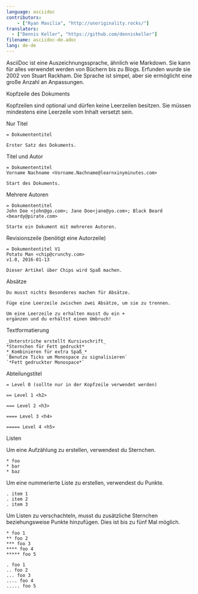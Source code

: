 ```yaml
---
language: asciidoc
contributors:
    - ["Ryan Mavilia", "http://unoriginality.rocks/"]
translators:
  - ["Dennis Keller", "https://github.com/denniskeller"]
filename: asciidoc-de.adoc
lang: de-de
---
```


AsciiDoc ist eine Auszeichnungssprache, ähnlich wie Markdown. Sie kann für alles
verwendet werden von Büchern bis zu Blogs. Erfunden wurde sie 2002 von Stuart
Rackham. Die Sprache ist simpel, aber sie ermöglicht eine große Anzahl an
Anpassungen.

Kopfzeile des Dokuments

Kopfzeilen sind optional und dürfen keine Leerzeilen besitzen. Sie müssen
mindestens eine Leerzeile vom Inhalt versetzt sein.

Nur Titel

```
= Dokumententitel

Erster Satz des Dokuments.
```

Titel und Autor

```
= Dokumententitel
Vorname Nachname <Vorname.Nachname@learnxinyminutes.com>

Start des Dokuments.
```

Mehrere Autoren

```
= Dokumententitel
John Doe <john@go.com>; Jane Doe<jane@yo.com>; Black Beard <beardy@pirate.com>

Starte ein Dokument mit mehreren Autoren.
```

Revisionszeile (benötigt eine Autorzeile)

```
= Dokumententitel V1
Potato Man <chip@crunchy.com>
v1.0, 2016-01-13

Dieser Artikel über Chips wird Spaß machen.
```

Absätze

```
Du musst nichts Besonderes machen für Absätze.

Füge eine Leerzeile zwischen zwei Absätze, um sie zu trennen.

Um eine Leerzeile zu erhalten musst du ein +
ergänzen und du erhältst einen Umbruch!
```

Textformatierung

```
_Unterstriche erstellt Kursivschrift_
*Sternchen für Fett gedruckt*
*_Kombinieren für extra Spaß_*
`Benutze Ticks um Monospace zu signalisieren`
`*Fett gedruckter Monospace*`
```

Abteilungstitel

```
= Level 0 (sollte nur in der Kopfzeile verwendet werden)

== Level 1 <h2>

=== Level 2 <h3>

==== Level 3 <h4>

===== Level 4 <h5>
```

Listen

Um eine Aufzählung zu erstellen, verwendest du Sternchen.

```
* foo
* bar
* baz
```

Um eine nummerierte Liste zu erstellen, verwendest du Punkte.

```
. item 1
. item 2
. item 3
```

Um Listen zu verschachteln, musst du zusätzliche Sternchen beziehungsweise
Punkte hinzufügen. Dies ist bis zu fünf Mal möglich.

```
* foo 1
** foo 2
*** foo 3
**** foo 4
***** foo 5

. foo 1
.. foo 2
... foo 3
.... foo 4
..... foo 5
```
